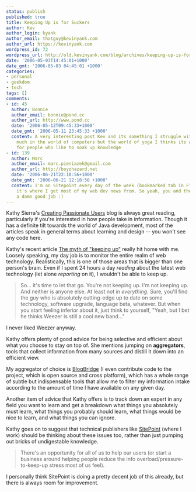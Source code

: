 ```yaml
---
status: publish
published: true
title: Keeping Up is for Suckers
author: Kev
author_login: kyank
author_email: thatguy@kevinyank.com
author_url: https://kevinyank.com
wordpress_id: 72
wordpress_url: http://old.kevinyank.com/blog/archives/keeping-up-is-for-suckers/
date: '2006-05-03T14:45:01+1000'
date_gmt: '2006-05-03 04:45:01 +1000'
categories:
- personal
- geekdom
- tech
tags: []
comments:
- id: 45
  author: Bonnie
  author_email: bonnie@pond.cc
  author_url: http://www.pond.cc
  date: '2006-05-12T09:45:33+1000'
  date_gmt: '2006-05-11 23:45:33 +1000'
  content: A very interesting post Kev and its something I struggle with too, no so
    much in the world of computers but the world of yoga I thinks its a comment problem
    for people who like to soak up knowledge
- id: 139
  author: Marc
  author_email: marc.pieniazek@gmail.com
  author_url: http://boyohazard.net
  date: '2006-06-21T22:18:56+1000'
  date_gmt: '2006-06-21 12:18:56 +1000'
  content: I'm on Sitepoint every day of the week (bookmarked tab in Firefox) and
    it's where I get most of my web dev news from. So yeah, you and the team are doing
    a damn good job :)
---
```

<p>Kathy Sierra's <a href="http://headrush.typepad.com/creating_passionate_users/">Creating Passionate Users</a> blog is always great reading, particularly if you're interested in how people take in information. Though it has a definite tilt towards the world of Java development, most of the articles speak in general terms about learning and design -- you won't see any code here.</p>
<p>Kathy's recent article <a href="http://headrush.typepad.com/creating_passionate_users/2006/04/the_myth_of_kee.html">The myth of "keeping up"</a> really hit home with me. Loosely speaking, my day job is to monitor the entire realm of web technology. Realistically, this is one of those areas that is bigger than one person's brain. Even if I spent 24 hours a day <em>reading</em> about the latest web technology (let alone <em>reporting</em> on it), I wouldn't be able to keep up.</p>
<blockquote><p>So... it's time to let that go. You're not keeping up. I'm not keeping up. And neither is anyone else. At least not in <em>everything</em>. Sure, you'll find the guy who is absolutely cutting-edge up to date on some technology, software upgrade, language beta, whatever. But when you start feeling inferior about it, just think to yourself, "Yeah, but I bet he thinks Weezer is still a cool new band..."</p></blockquote>
<p>I never liked Weezer anyway.</p>
<p>Kathy offers plenty of good advice for being selective and efficient about what you choose to stay on top of. She mentions jumping on <strong>aggregators</strong>, tools that collect information from many sources and distill it down into an efficient view.</p>
<p>My aggregator of choice is <a href="http://www.blogbridge.com/">BlogBridge</a> (I even contribute code to the project, which is open source and cross platform), which has a whole range of subtle but indispensable tools that allow me to filter my information intake according to the amount of time I have available on any given day.</p>
<p>Another item of advice that Kathy offers is to track down an expert in any field you want to learn and get a breakdown what things you absolutely must learn, what things you probably should learn, what things would be nice to learn, and what things you can ignore.</p>
<p>Kathy goes on to suggest that technical publishers like <a href="http://www.sitepoint.com/">SitePoint</a> (where I work) should be thinking about these issues too, rather than just pumping out bricks of undigestable knowledge.</p>
<blockquote><p>There's an opportunity for all of us to help our users (or start a business around helping people reduce the info overload/pressure-to-keep-up stress most of us feel).</p></blockquote>
<p>I personally think SitePoint is doing a pretty decent job of this already, but there is always room for improvement.</p>
